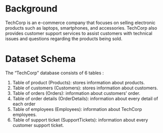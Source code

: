 # Background
TechCorp is an e-commerce company that focuses on selling electronic products such as laptops, smartphones, and accessories. TechCorp also provides customer support services to assist customers with technical issues and questions regarding the products being sold.

# Dataset Schema
The “TechCorp” database consists of 6 tables :
1. Table of product (Products): stores information about products.
2. Table of customers (Customers): stores information about customers.
3. Table of orders (Orders): information about customers’ order.
4. Table of order details (OrderDetails): information about every detail of each order
5. Table of employees (Employees): information about TechCorp employees.
6. Table of support ticket (SupportTickets): information about every customer support ticket.




